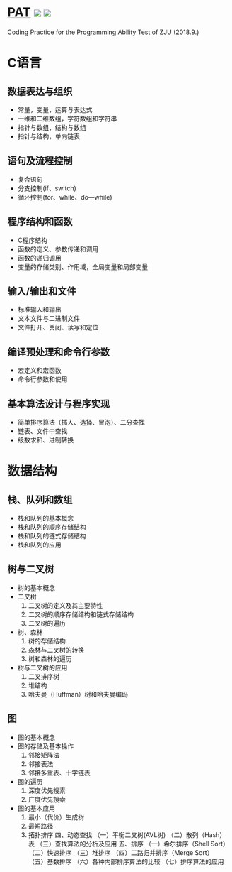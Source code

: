 # [PAT](https://www.patest.cn/) ![](https://img.shields.io/badge/language-C++-purple.svg) ![](https://img.shields.io/badge/license-MIT-brightgreen.svg) 


Coding Practice for the Programming Ability Test of ZJU (2018.9.)

# C语言
## 数据表达与组织
- 常量，变量，运算与表达式
- 一维和二维数组，字符数组和字符串
- 指针与数组，结构与数组
- 指针与结构，单向链表

## 语句及流程控制
- 复合语句
- 分支控制(if、switch)
- 循环控制(for、while、do—while)

## 程序结构和函数
- C程序结构
- 函数的定义、参数传递和调用
- 函数的递归调用
- 变量的存储类别、作用域，全局变量和局部变量

## 输入/输出和文件
- 标准输入和输出
- 文本文件与二进制文件
- 文件打开、关闭、读写和定位

## 编译预处理和命令行参数
- 宏定义和宏函数
- 命令行参数和使用

## 基本算法设计与程序实现
- 简单排序算法（插入、选择、冒泡）、二分查找
- 链表、文件中查找
- 级数求和、进制转换


# 数据结构
## 栈、队列和数组
- 栈和队列的基本概念
- 栈和队列的顺序存储结构
- 栈和队列的链式存储结构
- 栈和队列的应用

## 树与二叉树
- 树的基本概念
- 二叉树
	1. 二叉树的定义及其主要特性
	2. 二叉树的顺序存储结构和链式存储结构
	3. 二叉树的遍历
- 树、森林
	1. 树的存储结构
	2. 森林与二叉树的转换
	3. 树和森林的遍历
- 树与二叉树的应用
	1. 二叉排序树
	2. 堆结构
	3. 哈夫曼（Huffman）树和哈夫曼编码

## 图
- 图的基本概念
- 图的存储及基本操作
	1. 邻接矩阵法
	2. 邻接表法
	3. 邻接多重表、十字链表
- 图的遍历
	1. 深度优先搜索
	2. 广度优先搜索
- 图的基本应用
	1. 最小（代价）生成树
	2. 最短路径
	3. 拓扑排序
四、动态查找
（一）平衡二叉树(AVL树)
（二）散列（Hash）表
（三）查找算法的分析及应用
五、排序
（一）希尔排序（Shell Sort）
（二）快速排序
（三）堆排序
（四）二路归并排序（Merge Sort）
（五）基数排序
（六）各种内部排序算法的比较
（七）排序算法的应用
